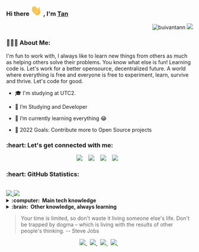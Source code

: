 ### Hi there <img src="https://raw.githubusercontent.com/ABSphreak/ABSphreak/master/gifs/Hi.gif" width="30px"> , I'm [Tan](https://www.github.com/buivantann)

<!-- Just a programmer trying to get better everyday -->
<p align="right">
  <img src="https://komarev.com/ghpvc/?username=buivantann" alt="buivantann" />
  <img src="https://badges.pufler.dev/visits/buivantann/buivantann?color=blue&logo=github" />
</p>
<!-- <p align="center">
<img width="550px" src="https://camo.githubusercontent.com/2309797487e5e969659a3b545c96151807b04120a9cc2985f632ec94ba00c9f3/68747470733a2f2f6d656469612e67697068792e636f6d2f6d656469612f53576f536b4e36447854737a71494b4571762f67697068792e676966">
</p> -->
<p align=left>
<h3 align="left">👨🏻‍💻 About Me:</h3>
</p>
I'm fun to work with, I always like to learn new things from others as much as helping others solve their problems. You know what else is fun! Learning code is. Let's work for a better opensource, decentralized future. A world where everything is free and everyone is free to experiment, learn, survive and thrive. Let's code for good.

- 🎓 I'm studying at UTC2.

- 👀 I’m Studying and Developer

- 🌱 I’m currently learning everything 😂

- 🥅 2022 Goals: Contribute more to Open Source projects

<!-- 
- 🌱 I’m currently learning JS 😎 
- ⚡ My favorite language is ....
- 🌱 I'm studying, studying and studying right now
Contribute more to Open Source projects
- 🌱 I’m currently learning Python 😎
- 🥅 2022 Goals: Contribute more to Open Source projects
 -->



<h3 align="left">:heart: Let's get connected with me:</h3>

<p align="center">
  <a href="https://mail.google.com/mail/u/0/#inbox"><img src="https://img.shields.io/badge/e‑mail-D14836.svg?style=for-the-badge&logo=GMail&logoColor=white"/></a>&nbsp;&nbsp;&nbsp;
  <a href="https://www.instagram.com/buivantann/"><img src="https://img.shields.io/badge/instagram-E4405F.svg?style=for-the-badge&logo=instagram&logoColor=white"/></a>&nbsp;&nbsp;&nbsp;
  <a href="https://www.facebook.com/profile.php?id=100033670082606"><img src="https://img.shields.io/badge/facebook-3b5998?style=for-the-badge&logo=facebook&logoColor=white"/></a>&nbsp;&nbsp;&nbsp;
  <a href="https://twitter.com/buivantann"><img src="https://img.shields.io/badge/twitter-1DA1F2.svg?style=for-the-badge&logo=twitter&logoColor=white"/></a>&nbsp;&nbsp;&nbsp;
<!--   <a href="https://www.linkedin.com/in/van-tan-b1408921b/"><img src="https://img.shields.io/badge/linkedin-0077B5.svg?style=for-the-badge&logo=linkedin&logoColor=white"/></a> -->
  
<!--  desc  -->


<h3 align="left">:heart: GitHub Statistics:</h3>

  <br/>
  <a href="https://github.com/buivantann">
   <img height="180em" src="https://github-readme-stats.vercel.app/api?username=buivantann&theme=blue&show_icons=true" />
  <img height="180em" src="https://github-readme-stats.vercel.app/api/top-langs/?username=buivantann&theme=blue&layout=compact" />
</a>





<details>
  <summary><b>:computer: &nbsp;Main tech knowledge</b></summary>
  <br/>

![HTML5](https://img.shields.io/badge/HTML5-E34F26.svg?&style=flat&logo=html5&logoColor=white)&nbsp;
![CSS3](https://img.shields.io/badge/CSS3-%231572B6.svg?&style=flat&logo=css3&logoColor=white)&nbsp;
![JavaScript](https://img.shields.io/badge/JAVASCRIPT-323330.svg?&style=flat&logo=javascript&logoColor=%23F7DF1E)&nbsp;
![TypeScript](https://img.shields.io/badge/TYPESCRIPT-%23007ACC.svg?&style=flat&logo=typescript&logoColor=white)&nbsp;\
![Git](https://img.shields.io/badge/GIT-%23F05033.svg?&style=flat&logo=git&logoColor=white)&nbsp;
![GitHub](https://img.shields.io/badge/GITHUB-%23121011.svg?&style=flat&logo=github&logoColor=white)&nbsp;
![Docker](https://img.shields.io/badge/DOCKER-2496ED.svg?&style=flat&logo=docker&logoColor=white)&nbsp;
![Postgres](https://img.shields.io/badge/POSTGRES-%23316192.svg?&style=flat&logo=postgresql&logoColor=white)
![SQLite](https://img.shields.io/badge/SQLITE-003B57.svg?&style=flat&logo=sqlite&logoColor=white)\
![Ant](https://img.shields.io/badge/ANT-A81C7D.svg?&style=flat&logo=apache-ant)&nbsp;
![REST API](https://img.shields.io/badge/REST-02569B.svg?&style=flat&logo=rest&logoColor=white)&nbsp;
![GRAPHQL](https://img.shields.io/badge/GRAPHQL-E10098.svg?&style=flat&logo=graphql&logoColor=white)&nbsp;\
![VSCode](https://img.shields.io/badge/VSCODE-007ACC.svg?&style=flat&logo=visual-studio-code)&nbsp;
![Eclipse](https://img.shields.io/badge/ECLIPSE-2C2255.svg?&style=flat&logo=eclipse)&nbsp;
![IntelliJ](https://img.shields.io/badge/INTELLIJ-000000.svg?&style=flat&logo=intellij-idea)&nbsp;\
![MVC Architecture](https://img.shields.io/badge/MVC-888888.svg?&style=flat&logoColor=white)&nbsp;

</details>

<details>
  <summary><b>:brain: &nbsp;Other knowledge, always learning</b></summary>
  <br/>

![Firebase](https://img.shields.io/badge/FIREBASE-FFCA28.svg?&style=flat&logo=firebase&logoColor=black)&nbsp;
![NestJS](https://img.shields.io/badge/NESTJS-E0234E.svg?&style=flat&logo=nestjs&logoColor=white)&nbsp;
![NodeJS](https://img.shields.io/badge/NODEJS-339933.svg?&style=flat&logo=node.js&logoColor=white)&nbsp;\
![Nginx](https://img.shields.io/badge/NGINX-269539.svg?&style=flat&logo=nginx&logoColor=white)&nbsp;
![GithubActions](https://img.shields.io/badge/GITHUB%20ACTIONS-2088FF.svg?&style=flat&logo=github-actions&logoColor=white)&nbsp;\
![AWS](https://img.shields.io/badge/AMAZON%20AWS-232F3E.svg?&style=flat&logo=amazon-aws&logoColor=white)&nbsp;
![Oracle](https://img.shields.io/badge/ORACLE-F80000.svg?&style=flat&logo=oracle&logoColor=white)&nbsp;\
![MongoDB](https://img.shields.io/badge/MONGODB-47A248.svg?&style=flat&logo=mongodb&logoColor=white)&nbsp;
![Python](https://img.shields.io/badge/PYTHON-3776AB.svg?&style=flat&logo=python&logoColor=white)&nbsp;\
![Cpp](https://img.shields.io/badge/C++-00599C.svg?&style=flat&logo=c%2B%2B&logoColor=white)&nbsp;
![Arduino](https://img.shields.io/badge/ARDUINO-00979D.svg?&style=flat&logo=arduino&logoColor=white)&nbsp;
![JQuery](https://img.shields.io/badge/JQUERY-0769AD.svg?&style=flat&logo=jquery&logoColor=white)&nbsp;
![SASS](https://img.shields.io/badge/SASS-CC6699.svg?&style=flat&logo=sass&logoColor=white)&nbsp;
![PHP](https://img.shields.io/badge/PHP-777BB4.svg?&style=flat&logo=php&logoColor=white)&nbsp;\
![PHOTOSHOP](https://img.shields.io/badge/PHOTOSHOP-31A8FF.svg?&style=flat&logo=adobe-photoshop&logoColor=white)&nbsp;
![XD](https://img.shields.io/badge/XD-FFC0CB.svg?&style=flat&logo=adobe-xd&logoColor=black)&nbsp;

</details>


> Your time is limited, so don't waste it living someone else's life. Don't be trapped by dogma – which is living with the results of other people's thinking.
> -- Steve Jobs  
    
<p align=center>
  <a href="https://github.com/buivantann">
    <img src="https://img.shields.io/github/followers/buivantann?style=social">
  </a>&nbsp;
  <a href="https://github.com/buivantann?tab=repositories">
    <img src="https://badges.pufler.dev/repos/buivantann?&color=blue&logo=github&style=social">
  </a>&nbsp;
  <a href="https://github.com/buivantann?tab=repositories">
    <img src="https://img.shields.io/badge/Stars-10k-lightgrey?logo=github&style=social">
  </a>&nbsp;
  <a href="https://github.com/buivantann?tab=repositories">
    <img src="https://img.shields.io/badge/Fork-10k-lightgrey?logo=github&style=social">
  </a>&nbsp;
</p>
    
    
    
